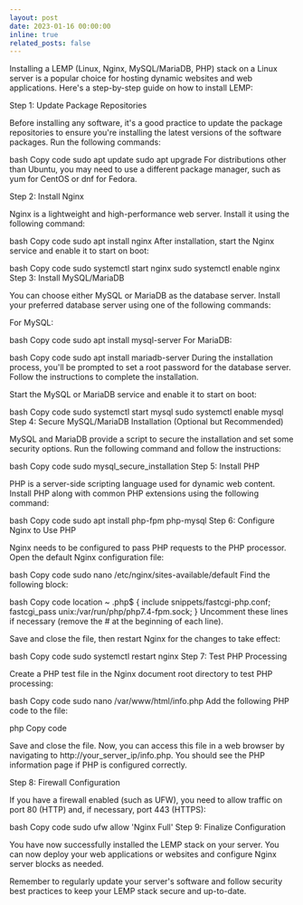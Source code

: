 ```yaml
---
layout: post
date: 2023-01-16 00:00:00
inline: true
related_posts: false
---
```


Installing a LEMP (Linux, Nginx, MySQL/MariaDB, PHP) stack on a Linux server is a popular choice for hosting dynamic websites and web applications. Here's a step-by-step guide on how to install LEMP:

Step 1: Update Package Repositories

Before installing any software, it's a good practice to update the package repositories to ensure you're installing the latest versions of the software packages. Run the following commands:

bash
Copy code
sudo apt update
sudo apt upgrade
For distributions other than Ubuntu, you may need to use a different package manager, such as yum for CentOS or dnf for Fedora.

Step 2: Install Nginx

Nginx is a lightweight and high-performance web server. Install it using the following command:

bash
Copy code
sudo apt install nginx
After installation, start the Nginx service and enable it to start on boot:

bash
Copy code
sudo systemctl start nginx
sudo systemctl enable nginx
Step 3: Install MySQL/MariaDB

You can choose either MySQL or MariaDB as the database server. Install your preferred database server using one of the following commands:

For MySQL:

bash
Copy code
sudo apt install mysql-server
For MariaDB:

bash
Copy code
sudo apt install mariadb-server
During the installation process, you'll be prompted to set a root password for the database server. Follow the instructions to complete the installation.

Start the MySQL or MariaDB service and enable it to start on boot:

bash
Copy code
sudo systemctl start mysql
sudo systemctl enable mysql
Step 4: Secure MySQL/MariaDB Installation (Optional but Recommended)

MySQL and MariaDB provide a script to secure the installation and set some security options. Run the following command and follow the instructions:

bash
Copy code
sudo mysql_secure_installation
Step 5: Install PHP

PHP is a server-side scripting language used for dynamic web content. Install PHP along with common PHP extensions using the following command:

bash
Copy code
sudo apt install php-fpm php-mysql
Step 6: Configure Nginx to Use PHP

Nginx needs to be configured to pass PHP requests to the PHP processor. Open the default Nginx configuration file:

bash
Copy code
sudo nano /etc/nginx/sites-available/default
Find the following block:

bash
Copy code
location ~ \.php$ {
    include snippets/fastcgi-php.conf;
    fastcgi_pass unix:/var/run/php/php7.4-fpm.sock;
}
Uncomment these lines if necessary (remove the # at the beginning of each line).

Save and close the file, then restart Nginx for the changes to take effect:

bash
Copy code
sudo systemctl restart nginx
Step 7: Test PHP Processing

Create a PHP test file in the Nginx document root directory to test PHP processing:

bash
Copy code
sudo nano /var/www/html/info.php
Add the following PHP code to the file:

php
Copy code
<?php
phpinfo();
?>
Save and close the file. Now, you can access this file in a web browser by navigating to http://your_server_ip/info.php. You should see the PHP information page if PHP is configured correctly.

Step 8: Firewall Configuration

If you have a firewall enabled (such as UFW), you need to allow traffic on port 80 (HTTP) and, if necessary, port 443 (HTTPS):

bash
Copy code
sudo ufw allow 'Nginx Full'
Step 9: Finalize Configuration

You have now successfully installed the LEMP stack on your server. You can now deploy your web applications or websites and configure Nginx server blocks as needed.

Remember to regularly update your server's software and follow security best practices to keep your LEMP stack secure and up-to-date.
